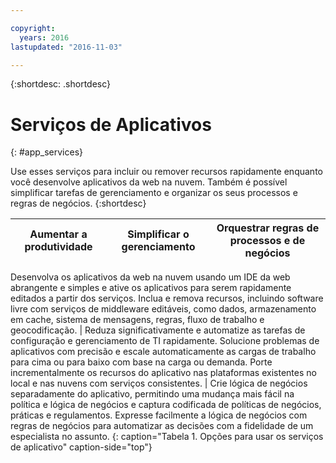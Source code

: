 ```yaml
---

copyright:
  years: 2016
lastupdated: "2016-11-03"

---
```



{:shortdesc: .shortdesc}

# Serviços de Aplicativos
{: #app_services}

Use esses serviços para incluir ou remover recursos rapidamente enquanto você desenvolve aplicativos da web na nuvem. Também é possível simplificar tarefas de gerenciamento e organizar os seus processos e regras de negócios.
{:shortdesc}


Aumentar a produtividade | Simplificar o gerenciamento | Orquestrar regras de processos e de negócios
--- | --- | ---
Desenvolva os aplicativos da web na nuvem usando um IDE da web abrangente e simples e ative
os aplicativos para serem rapidamente editados a partir dos serviços. Inclua e remova recursos, incluindo software livre com serviços de middleware editáveis, como dados, armazenamento em cache, sistema de mensagens, regras, fluxo de trabalho e geocodificação. | Reduza significativamente e automatize as tarefas de configuração e gerenciamento de TI rapidamente. Solucione problemas de aplicativos com precisão e escale automaticamente as cargas de trabalho para cima ou para baixo com base na carga ou demanda. Porte incrementalmente os recursos do aplicativo
nas plataformas existentes no local e nas nuvens com serviços consistentes. | Crie lógica de negócios separadamente do aplicativo, permitindo uma mudança mais fácil na política e lógica de negócios e captura codificada de políticas de negócios, práticas e regulamentos. Expresse facilmente a lógica de negócios com regras de negócios para automatizar as decisões com a fidelidade de um especialista no assunto.
{: caption="Tabela 1. Opções para usar os serviços de aplicativo" caption-side="top"}
